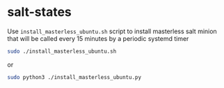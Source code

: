# salt-states

Use `install_masterless_ubuntu.sh` script to install masterless salt minion that will be called every 15 minutes by a periodic systemd timer

```bash
sudo ./install_masterless_ubuntu.sh
```

or

```bash
sudo python3 ./install_masterless_ubuntu.py
```